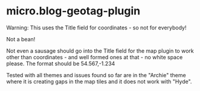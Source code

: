 # micro.blog-geotag-plugin

Warning: This uses the Title field for coordinates - so not for everybody!

Not a bean!

Not even a sausage should go into the Title field for the map plugin to work other than coordinates - and well formed ones at that - no white space please. The format should be 54.567,-1.234

Tested with all themes and issues found so far are in the "Archie" theme where it is creating gaps in the map tiles and it does not work with "Hyde".
